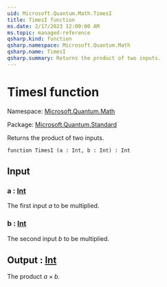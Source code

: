 ```yaml
---
uid: Microsoft.Quantum.Math.TimesI
title: TimesI function
ms.date: 2/17/2023 12:00:00 AM
ms.topic: managed-reference
qsharp.kind: function
qsharp.namespace: Microsoft.Quantum.Math
qsharp.name: TimesI
qsharp.summary: Returns the product of two inputs.
---
```


# TimesI function

Namespace: [Microsoft.Quantum.Math](xref:Microsoft.Quantum.Math)

Package: [Microsoft.Quantum.Standard](https://nuget.org/packages/Microsoft.Quantum.Standard)


Returns the product of two inputs.

```qsharp
function TimesI (a : Int, b : Int) : Int
```


## Input

### a : [Int](xref:microsoft.quantum.qsharp.valueliterals#int-literals)

The first input $a$ to be multiplied.


### b : [Int](xref:microsoft.quantum.qsharp.valueliterals#int-literals)

The second input $b$ to be multiplied.



## Output : [Int](xref:microsoft.quantum.qsharp.valueliterals#int-literals)

The product $a \times b$.